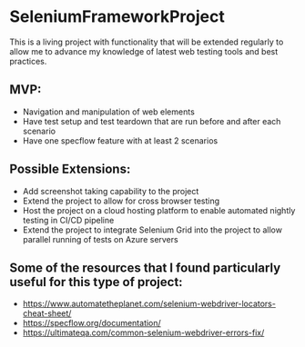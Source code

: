 # SeleniumFrameworkProject
This is a living project with functionality that will be extended regularly to allow me to advance my knowledge of latest web testing tools and best practices. 

## MVP:
- Navigation and manipulation of web elements
- Have test setup and test teardown that are run before and after each scenario
- Have one specflow feature with at least 2 scenarios

## Possible Extensions:
- Add screenshot taking capability to the project
- Extend the project to allow for cross browser testing
- Host the project on a cloud hosting platform to enable automated nightly testing in CI/CD pipeline
- Extend the project to integrate Selenium Grid into the project to allow parallel running of tests on Azure servers

## Some of the resources that I found particularly useful for this type of project:
- https://www.automatetheplanet.com/selenium-webdriver-locators-cheat-sheet/
- https://specflow.org/documentation/
- https://ultimateqa.com/common-selenium-webdriver-errors-fix/



